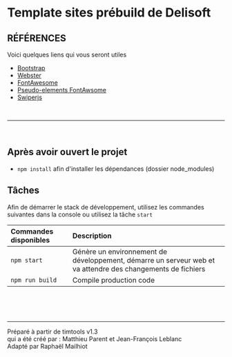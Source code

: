 # Template sites prébuild de Delisoft

## RÉFÉRENCES

Voici quelques liens qui vous seront utiles

- [Bootstrap](https://getbootstrap.com/docs/5.3/getting-started/introduction/)
- [Webster](https://themes.potenzaglobalsolutions.com/html/webster-responsive-multi-purpose-html5-template/index-01.html)
- [FontAwesome](https://fontawesome.com/search?o=r&m=free)
- [Pseudo-elements FontAwsome](https://docs.fontawesome.com/web/add-icons/pseudo-elements)
- [Swiperjs](https://swiperjs.com/demos)

<br><hr><br>

## Après avoir ouvert le projet

- `npm install` afin d'installer les dépendances (dossier node_modules)

## Tâches

Afin de démarrer le stack de développement, utilisez les commandes suivantes dans la console ou utilisez la tâche `start`

| Commandes disponibles | Description                                                                                                 |
|:----------------------| :---------------------------------------------------------------------------------------------------------- |
| `npm start`           | Génère un environnement de développement, démarre un serveur web et va attendre des changements de fichiers |
| `npm run build`       | Compile production code                                                                                     |

<br><br><br><hr>
Préparé à partir de timtools v1.3
<br>
qui a été créé par : Matthieu Parent et Jean-François Leblanc
<br>
Adapté par Raphaël Mailhiot
